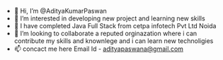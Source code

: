 - 👋 Hi, I’m @AdityaKumarPaswan
- 👀 I’m interested in developing new project and learning new skills 
- 🌱 I have completed Java Full Stack from cetpa infotech Pvt Ltd Noida
- 💞️ I’m looking to collaborate a reputed orginazation where i can contribute my skills and knownlege  and i can learn new technoligies
- 📫 concact me here Email Id - adityapaswana@gmail.com

<!---
AdityaKumarPaswan is a ✨ special ✨ repository because its `README.md` (this file) appears on your GitHub profile.
You can click the Preview link to take a look at your changes.
--->
